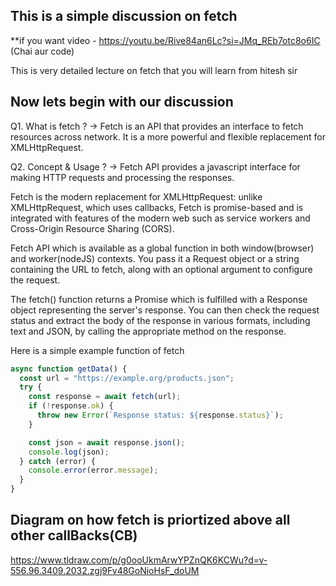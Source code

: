 ## This is a simple discussion on fetch
**if you want video - https://youtu.be/Rive84an6Lc?si=JMq_REb7otc8o6IC (Chai aur code)

This is very detailed lecture on fetch that you will learn from hitesh sir

## Now lets begin with our discussion

Q1. What is fetch ?
-> Fetch is an API that provides an interface to fetch resources across network. It is a more powerful and flexible replacement for XMLHttpRequest.

Q2. Concept & Usage ?
-> Fetch API provides a javascript interface for making HTTP requests and processing the responses.

Fetch is the modern replacement for XMLHttpRequest: unlike XMLHttpRequest, which uses callbacks, Fetch is promise-based and is integrated with features of the modern web such as service workers and Cross-Origin Resource Sharing (CORS).

Fetch API which is available as a global function in both window(browser) and worker(nodeJS) contexts. You pass it a Request object or a string containing the URL to fetch, along with an optional argument to configure the request.

The fetch() function returns a Promise which is fulfilled with a Response object representing the server's response. You can then check the request status and extract the body of the response in various formats, including text and JSON, by calling the appropriate method on the response.

Here is a simple example function of fetch
``` javascript
async function getData() {
  const url = "https://example.org/products.json";
  try {
    const response = await fetch(url);
    if (!response.ok) {
      throw new Error(`Response status: ${response.status}`);
    }

    const json = await response.json();
    console.log(json);
  } catch (error) {
    console.error(error.message);
  }
}

```

## Diagram on how fetch is priortized  above all other callBacks(CB)
https://www.tldraw.com/p/g0ooUkmArwYPZnQK6KCWu?d=v-556.96.3409.2032.zgj9Fv48GoNioHsF_doUM